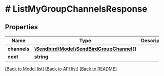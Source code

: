 # # ListMyGroupChannelsResponse

## Properties

Name | Type | Description | Notes
------------ | ------------- | ------------- | -------------
**channels** | [**\Sendbird\Model\SendBirdGroupChannel[]**](SendBirdGroupChannel.md) |  | [optional]
**next** | **string** |  | [optional]

[[Back to Model list]](../../README.md#models) [[Back to API list]](../../README.md#endpoints) [[Back to README]](../../README.md)
